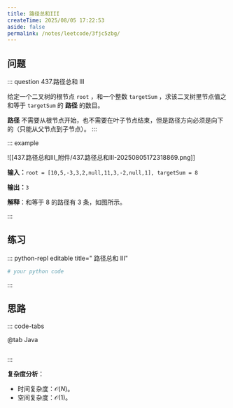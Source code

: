 ```yaml
---
title: 路径总和III
createTime: 2025/08/05 17:22:53
aside: false
permalink: /notes/leetcode/3fjc5zbg/
---
```


## **问题**

::: question 437.路径总和 III

给定一个二叉树的根节点 `root` ，和一个整数 `targetSum` ，求该二叉树里节点值之和等于 `targetSum` 的 **路径** 的数目。

**路径** 不需要从根节点开始，也不需要在叶子节点结束，但是路径方向必须是向下的（只能从父节点到子节点）。
:::

::: example 

![[437.路径总和III_附件/437.路径总和III-20250805172318869.png]]

**输入：**`root = [10,5,-3,3,2,null,11,3,-2,null,1], targetSum = 8`

**输出：**`3`

**解释**：和等于 8 的路径有 3 条，如图所示。

:::

## **练习**

::: python-repl editable title=" 路径总和 III"

```python
# your python code
```

:::

## **思路**

::: code-tabs

@tab Java

```java


```

:::

**复杂度分析**：

- 时间复杂度：$\mathcal{O}(N)$。
- 空间复杂度：$\mathcal{O}(1)$。